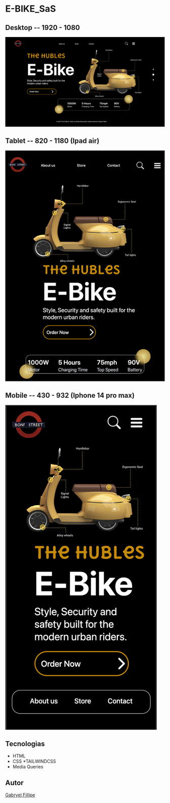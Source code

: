 # E-BIKE_SaS
## Desktop -- 1920 - 1080
![](./img/desktop.png)

## Tablet -- 820 - 1180 (Ipad air) 
![](./img/tablet.png)

## Mobile -- 430 - 932 (Iphone 14 pro max)
![](./img/mobile.png)



## Tecnologias
* HTML
* CSS
*TAILWINDCSS
* Media Queries

## Autor
[Gabryel Fillipe](<https://www.linkedin.com/in/gabryel-fillipe/>)
